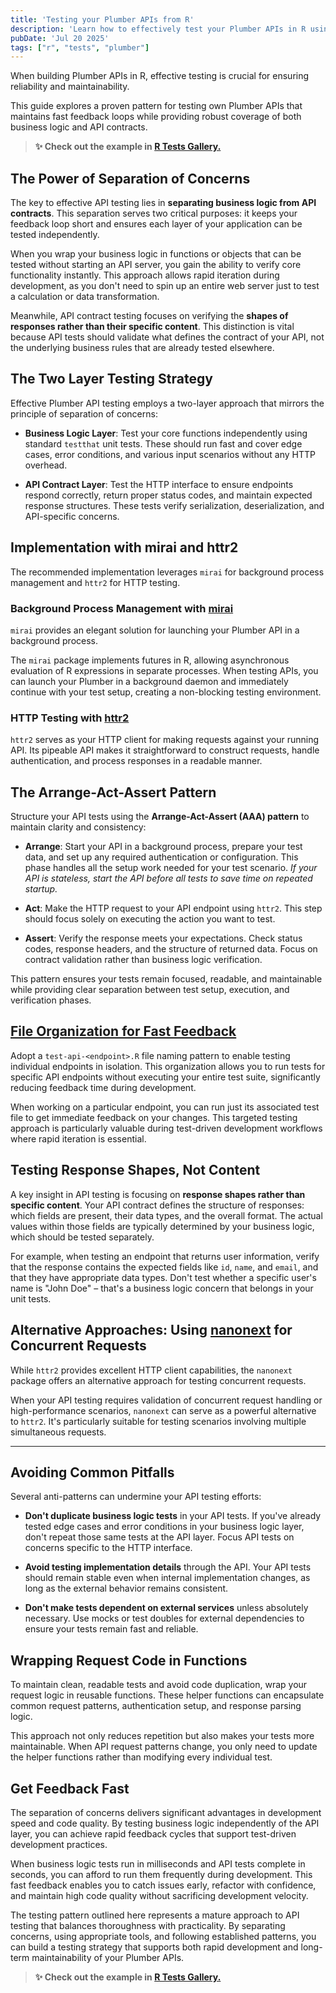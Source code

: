 ```yaml
---
title: 'Testing your Plumber APIs from R'
description: 'Learn how to effectively test your Plumber APIs in R using a two-layer testing strategy that separates business logic from API contracts.'
pubDate: 'Jul 20 2025'
tags: ["r", "tests", "plumber"]
---
```


When building Plumber APIs in R, effective testing is crucial for ensuring reliability and maintainability.

This guide explores a proven pattern for testing own Plumber APIs that maintains fast feedback loops while providing robust coverage of both business logic and API contracts.

> **✨ Check out the example in [R Tests Gallery.](https://jakubsobolewski.com/r-tests-gallery)**

## The Power of Separation of Concerns

The key to effective API testing lies in **separating business logic from API contracts**. This separation serves two critical purposes: it keeps your feedback loop short and ensures each layer of your application can be tested independently.

When you wrap your business logic in functions or objects that can be tested without starting an API server, you gain the ability to verify core functionality instantly. This approach allows rapid iteration during development, as you don't need to spin up an entire web server just to test a calculation or data transformation.

Meanwhile, API contract testing focuses on verifying the **shapes of responses rather than their specific content**. This distinction is vital because API tests should validate what defines the contract of your API, not the underlying business rules that are already tested elsewhere.

## The Two Layer Testing Strategy

Effective Plumber API testing employs a two-layer approach that mirrors the principle of separation of concerns:

- **Business Logic Layer**: Test your core functions independently using standard `testthat` unit tests. These should run fast and cover edge cases, error conditions, and various input scenarios without any HTTP overhead.

- **API Contract Layer**: Test the HTTP interface to ensure endpoints respond correctly, return proper status codes, and maintain expected response structures. These tests verify serialization, deserialization, and API-specific concerns.

## Implementation with mirai and httr2

The recommended implementation leverages `mirai` for background process management and `httr2` for HTTP testing.

### Background Process Management with [mirai](https://mirai.r-lib.org/index.html)

`mirai` provides an elegant solution for launching your Plumber API in a background process.

The `mirai` package implements futures in R, allowing asynchronous evaluation of R expressions in separate processes. When testing APIs, you can launch your Plumber in a background daemon and immediately continue with your test setup, creating a non-blocking testing environment.

### HTTP Testing with [httr2](https://httr2.r-lib.org/index.html)

`httr2` serves as your HTTP client for making requests against your running API. Its pipeable API makes it straightforward to construct requests, handle authentication, and process responses in a readable manner.

## The Arrange-Act-Assert Pattern

Structure your API tests using the **Arrange-Act-Assert (AAA) pattern** to maintain clarity and consistency:

- **Arrange**: Start your API in a background process, prepare your test data, and set up any required authentication or configuration. This phase handles all the setup work needed for your test scenario. *If your API is stateless, start the API before all tests to save time on repeated startup.*

- **Act**: Make the HTTP request to your API endpoint using `httr2`. This step should focus solely on executing the action you want to test.

- **Assert**: Verify the response meets your expectations. Check status codes, response headers, and the structure of returned data. Focus on contract validation rather than business logic verification.

This pattern ensures your tests remain focused, readable, and maintainable while providing clear separation between test setup, execution, and verification phases.

## [File Organization for Fast Feedback](https://jakubsobolewski.com/blog/want-to-get-faster-feedback-from-unit-tests/)

Adopt a `test-api-<endpoint>.R` file naming pattern to enable testing individual endpoints in isolation. This organization allows you to run tests for specific API endpoints without executing your entire test suite, significantly reducing feedback time during development.

When working on a particular endpoint, you can run just its associated test file to get immediate feedback on your changes. This targeted testing approach is particularly valuable during test-driven development workflows where rapid iteration is essential.

## Testing Response Shapes, Not Content

A key insight in API testing is focusing on **response shapes rather than specific content**. Your API contract defines the structure of responses: which fields are present, their data types, and the overall format. The actual values within those fields are typically determined by your business logic, which should be tested separately.

For example, when testing an endpoint that returns user information, verify that the response contains the expected fields like `id`, `name`, and `email`, and that they have appropriate data types. Don't test whether a specific user's name is "John Doe" – that's a business logic concern that belongs in your unit tests.

## Alternative Approaches: Using [nanonext](https://nanonext.r-lib.org/index.html) for Concurrent Requests

While `httr2` provides excellent HTTP client capabilities, the `nanonext` package offers an alternative approach for testing concurrent requests.

When your API testing requires validation of concurrent request handling or high-performance scenarios, `nanonext` can serve as a powerful alternative to `httr2`. It's particularly suitable for testing scenarios involving multiple simultaneous requests.
****
## Avoiding Common Pitfalls

Several anti-patterns can undermine your API testing efforts:

- **Don't duplicate business logic tests** in your API tests. If you've already tested edge cases and error conditions in your business logic layer, don't repeat those same tests at the API layer. Focus API tests on concerns specific to the HTTP interface.

- **Avoid testing implementation details** through the API. Your API tests should remain stable even when internal implementation changes, as long as the external behavior remains consistent.

- **Don't make tests dependent on external services** unless absolutely necessary. Use mocks or test doubles for external dependencies to ensure your tests remain fast and reliable.

## Wrapping Request Code in Functions

To maintain clean, readable tests and avoid code duplication, wrap your request logic in reusable functions. These helper functions can encapsulate common request patterns, authentication setup, and response parsing logic.

This approach not only reduces repetition but also makes your tests more maintainable. When API request patterns change, you only need to update the helper functions rather than modifying every individual test.

## Get Feedback Fast

The separation of concerns delivers significant advantages in development speed and code quality. By testing business logic independently of the API layer, you can achieve rapid feedback cycles that support test-driven development practices.

When business logic tests run in milliseconds and API tests complete in seconds, you can afford to run them frequently during development. This fast feedback enables you to catch issues early, refactor with confidence, and maintain high code quality without sacrificing development velocity.

The testing pattern outlined here represents a mature approach to API testing that balances thoroughness with practicality. By separating concerns, using appropriate tools, and following established patterns, you can build a testing strategy that supports both rapid development and long-term maintainability of your Plumber APIs.

> **✨ Check out the example in [R Tests Gallery.](https://jakubsobolewski.com/r-tests-gallery)**
